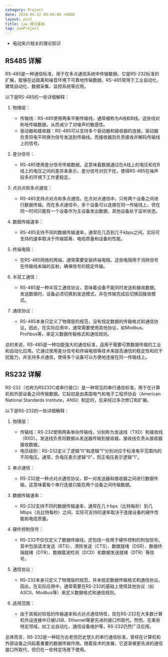 ```yaml
---
category: Project
date: 2024-05-22 09:00:00 +0800
layout: post
title: jaw_理论基础
tag: JawProject
---
```


+ 电动夹爪相关的理论知识

## RS485 详解

RS-485是一种通信标准，用于在多点通信系统中传输数据。它是RS-232标准的扩展，能够在远距离和噪音环境下可靠地传输数据。RS-485常用于工业自动化、建筑自动化、数据采集、监控系统等应用。

以下是RS-485的一些详细解释：

1. 物理层：
   - 传输线：RS-485使用两条平衡传输线，通常被称为A线和B线。这些线对称地传输数据，从而减少了对噪声的敏感性。
   - 驱动器和接收器：RS-485可以支持多个驱动器和接收器的连接。驱动器负责将电平转换为信号发送到传输线，而接收器则负责接收并解码传输线上的信号。

2. 差分信号：
   - RS-485使用差分信号传输数据。这意味着数据通过在A线上的电压和在B线上的电压之间的差异来表示。差分信号对抗干扰，使得RS-485在噪声较多的环境下工作更稳定。

3. 点对点和多点通信：
   - RS-485支持点对点和多点通信。在点对点通信中，只有两个设备之间进行数据传输。而在多点通信中，多个设备可以连接在同一传输线上，但在同一时间只能有一个设备作为主设备发出数据，其他设备处于监听状态。

4. 数据传输速率：
   - RS-485支持不同的数据传输速率，通常在几百到几千kbps之间。实际可支持的速率取决于传输距离、电缆质量和设备的性能。

5. 终端电阻：
   - 在RS-485网络的两端，通常需要安装终端电阻。这些电阻用于消除信号在传输线末端的反射，确保信号的稳定传输。

6. 半双工通信：
   - RS-485是一种半双工通信协议，意味着设备不能同时发送和接收数据。发送数据时，设备必须切换到发送模式，并在传输完成后切换回接收模式。

7. 通信协议：
   - RS-485本身只定义了物理层的规范，没有规定数据的传输格式和通信协议。因此，在实际应用中，通常需要使用其他协议，如Modbus、Profibus等，来定义数据传输格式和通信规则。

总的来说，RS-485是一种功能强大的通信标准，适用于需要可靠数据传输的工业和自动化应用。它通过使用差分信号和终端电阻等技术来提高通信的稳定性和抗干扰能力，并支持多点通信，使得多个设备可以方便地连接在同一传输线上。

## RS232 详解

RS-232（也称为RS232C或串行接口）是一种常见的串行通信标准，用于在计算机和外部设备之间传输数据。它起初是由美国电气和电子工程师协会（American National Standards Institute，ANSI）制定的，后来经过多次修订和扩展。

以下是RS-232的一些详细解释：

1. 物理层：
   - 传输线：RS-232使用两条单向传输线，分别称为发送线（TXD）和接收线（RXD）。发送线负责将数据从发送器传输到接收器，接收线负责从接收器接收数据。
   - 电压级别：RS-232定义了逻辑“0”和逻辑“1”分别对应于标准电平范围内的不同电压。通常，负电压表示逻辑“0”，而正电压表示逻辑“1”。

2. 单点通信：
   - RS-232是一种点对点通信协议，即一对发送器和接收器之间进行数据传输。这意味着每个串行连接只能在两个设备之间传输数据。

3. 数据传输速率：
   - RS-232支持不同的数据传输速率，通常在几十bps（比特每秒）到几Mbps（兆比特每秒）之间。实际可支持的速率取决于连接设备的硬件性能和电缆质量。

4. 硬件控制信号：
   - RS-232不仅仅定义了数据传输线，还包括一些用于硬件控制的附加信号。其中包括请求发送（RTS）、清除发送（CTS）、数据就绪（DSR）、数据终端就绪（DTR）、数据载波检测（DCD）和数据发送就绪（DTR）等信号。

5. 通信协议：
   - RS-232本身只定义了物理层的规范，并未规定数据传输格式和通信协议。因此，在实际应用中，通常需要在RS-232的基础上使用其他协议（如ASCII、Modbus等）来定义数据格式和通信规则。

6. 适用范围：
   - 由于其相对较低的传输速率和点对点通信特性，现在RS-232在大多数计算机外设连接中已被USB、Ethernet等更先进的接口所取代。然而，在某些特定领域，如工业自动化、通信设备维护等，RS-232仍然广泛应用。

总体而言，RS-232是一种较为古老但历史悠久的串行通信标准，曾经在计算机和外部设备之间起着重要的数据传输作用。随着技术的发展，它逐渐被更先进的通信接口所取代，但仍在一些特定场景下使用。